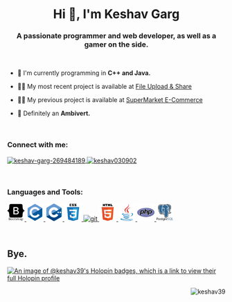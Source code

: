 <h1 align="center">Hi 👋, I'm Keshav Garg</h1>

<h3 align="center">A passionate programmer and web developer, as well as a gamer on the side.</h3>

<br/>

- 🌱 I'm currently programming in **C++ and Java.**
  
- 👨‍💻 My most recent project is available at <a target="_blank" href="https://keshav39.pythonanywhere.com">File Upload & Share</a>

- 👨‍💻 My previous project is available at <a target="_blank" href="https://keshavgargwebd.000webhostapp.com/Major-Project/">SuperMarket E-Commerce</a>

- 👀 Definitely an **Ambivert.**

<br/>
<h3 align="left">Connect with me:</h3>
<p align="left" padding="5px">
  <a href="https://linkedin.com/in/keshav-garg-269484189" target="_blank" margin="5px">
    <img margin="5px"align="center" src="https://raw.githubusercontent.com/rahuldkjain/github-profile-readme-generator/master/src/images/icons/Social/linked-in-alt.svg" alt="keshav-garg-269484189" height="30" width="40" />
  </a>
  <a href="https://instagram.com/keshav030902" target="_blank" margin="5px">
    <img margin="5px"align="center" src="https://raw.githubusercontent.com/rahuldkjain/github-profile-readme-generator/master/src/images/icons/Social/instagram.svg" alt="keshav030902" height="30" width="40" />
  </a>
</p>

<br/>
<h3 align="left">Languages and Tools:</h3>
<p align="left" padding="5px">
  <a href="https://getbootstrap.com" target="_blank" rel="noreferrer" margin="5px">
    <img margin="5px" src="https://raw.githubusercontent.com/devicons/devicon/master/icons/bootstrap/bootstrap-plain-wordmark.svg" alt="bootstrap" width="40" height="40"/>
  </a>
  <a href="https://www.cprogramming.com/" target="_blank" rel="noreferrer" margin="5px">
    <img margin="5px" src="https://raw.githubusercontent.com/devicons/devicon/master/icons/c/c-original.svg" alt="c" width="40" height="40"/> 
  </a>
  <a href="https://www.w3schools.com/cpp/" target="_blank" rel="noreferrer" margin="5px">
    <img margin="5px" src="https://raw.githubusercontent.com/devicons/devicon/master/icons/cplusplus/cplusplus-original.svg" alt="cplusplus" width="40" height="40"/>
  </a>
  <a href="https://www.w3schools.com/css/" target="_blank" rel="noreferrer" margin="5px">
    <img margin="5px" src="https://raw.githubusercontent.com/devicons/devicon/master/icons/css3/css3-original-wordmark.svg" alt="css3" width="40" height="40"/>
  </a>
  <a href="https://git-scm.com/" target="_blank" rel="noreferrer" margin="5px"> 
    <img margin="5px" src="https://www.vectorlogo.zone/logos/git-scm/git-scm-icon.svg" alt="git" width="40" height="40"/>
  </a>
  <a href="https://www.w3schools.com/html/" target="_blank" rel="noreferrer" margin="5px"> 
    <img margin="5px"src="https://raw.githubusercontent.com/devicons/devicon/master/icons/html5/html5-original-wordmark.svg" alt="html5" width="40" height="40"/> 
  </a>
  <a href="https://www.java.com" target="_blank" rel="noreferrer" margin="5px"> 
    <img margin="5px" src="https://raw.githubusercontent.com/devicons/devicon/master/icons/java/java-original.svg" alt="java" width="40" height="40"/> 
  </a>
  <a href="https://www.php.net" target="_blank" rel="noreferrer" margin="5px"> 
    <img margin="5px" src="https://raw.githubusercontent.com/devicons/devicon/master/icons/php/php-original.svg" alt="php" width="40" height="40"/>
  </a>
  <a href="https://www.postgresql.org" target="_blank" rel="noreferrer" margin="5px">
    <img margin="5px" src="https://raw.githubusercontent.com/devicons/devicon/master/icons/postgresql/postgresql-original-wordmark.svg" alt="postgresql" width="40" height="40"/> 
  </a> 
</p>
<br/>
<h2> Bye. </h2>

[![An image of @keshav39's Holopin badges, which is a link to view their full Holopin profile](https://holopin.me/keshav39)](https://holopin.io/@keshav39)

<p align="right" font-size="30px">
  <img src="https://komarev.com/ghpvc/?username=keshav39&label=View%20Count&color=00ff33&style=plastic" alt="keshav39" /> 
</p>

<!---
keshav39/keshav39 is a ✨ special ✨ repository because its `README.md` (this file) appears on your GitHub profile.
You can click the Preview link to take a look at your changes.
--->
